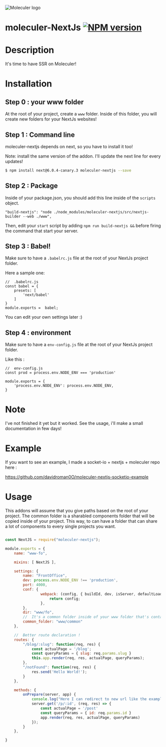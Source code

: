![Moleculer logo](http://moleculer.services/images/banner.png)

# moleculer-NextJs [![NPM version](https://img.shields.io/npm/v/moleculer-bee-queue.svg)](https://www.npmjs.com/package/moleculer-NextJs)


#   Description

It's time to have SSR on Moleculer! 

# Installation

##	Step 0 : your www folder

At the root of your project, create a `www` folder.
Inside of this folder, you will create new folders for your NextJs websites!

## Step 1 : Command line

moleculer-nextjs depends on next, so you have to install it too!

Note: install the same version of the addon. I'll update the next line for every updates!

```bash
$ npm install next@6.0.4-canary.3 moleculer-nextjs --save
```

##	Step 2 : Package

Inside of your package.json, you should add this line inside of the `scripts` object.

```
"build-nextjs": "node ./node_modules/moleculer-nextjs/src/nextjs-builder --web ./www",
```

Then, edit your `start` script by adding `npm run build-nextjs &&` before firing the command that start your server.

##	Step 3 : Babel!

Make sure to have a `.babelrc.js` file at the root of your NextJs project folder.

Here a sample one:

```
//	.babelrc.js
const babel = {
	presets: [
		'next/babel'
	]
}
module.exports =  babel;

```

You can edit your own settings later :)

##	Step 4 : environment

Make sure to have a `env-config.js` file at the root of your NextJs project folder.


Like this :

```
//	env-config.js
const prod = process.env.NODE_ENV === 'production'

module.exports = {
	'process.env.NODE_ENV': process.env.NODE_ENV,
}

```

# Note

I've not finished it yet but it worked.
See the usage, i'll make a small documentation in few days!

#	Example

If you want to see an example, I made a socket-io + nextjs + moleculer repo here : 

https://github.com/davidroman0O/moleculer-nextjs-socketio-example


# Usage

This addons will assume that you give paths based on the root of your project.
The common folder is a sharabled components folder that will be copied inside of your project.
This way, to can have a folder that can share a lot of components to every single projects you want.


```javascript

const NextJS = require("moleculer-nextjs");

module.exports = {
	name: "www-fo",

	mixins: [ NextJS ],

	settings: {
		name: "FrontOffice",
		dev: process.env.NODE_ENV !== 'production',
		port: 4000,
		conf: {
				webpack: (config, { buildId, dev, isServer, defaultLoaders }) => {
					return config;
				},
		},
		dir: "www/fo",
		//	It's a common folder inside of your www folder that's contain every React components you want to share between every services that refer it
		common_folder: "www/common"
	},

	//	Better route declaration !
	routes: {
		"/blog/:slug": function(req, res) {
			const actualPage = '/blog';
			const queryParams = { slug: req.params.slug }
			this.app.render(req, res, actualPage, queryParams);
		},
		"/notFound": function(req, res) {
			res.send('Hello World!');
		}
	},

	methods: {
		onPrepare(server, app) {
			console.log("Here I can redirect to new url like the example in the documentation");
			server.get('/p/:id', (req, res) => {
				const actualPage = '/post'
				const queryParams = { id: req.params.id }
				app.render(req, res, actualPage, queryParams)
			});
		}
	},

}


